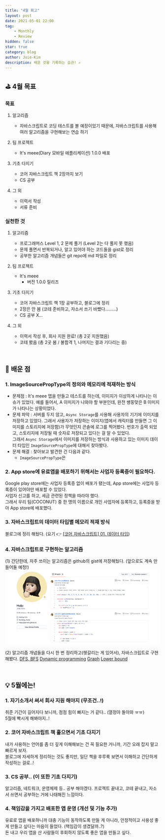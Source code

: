 ```yaml
---
title: "4월 회고"
layout: post
date: 2021-05-01 22:00
tag:
    - Monthly
    - Review
hidden: false
star: true
category: blog
author: Joie-Kim
description: 배운 것을 기록하는 습관! ✍️
---
```


## ⛳️ 4월 목표

### 목표

1. 알고리즘

    - 자바스크립트로 코딩 테스트를 볼 예정이었기 때문에, 자바스크립트를 사용해 여러 알고리즘을 구현해보는 연습 하기

2. 팀 프로젝트

    - It's meee(Diary 모바일 애플리케이션) 1.0.0 배포

3. 기초 다지기

    - 코어 자바스크립트 책 2장까지 보기
    - CS 공부

4. 그 외

    - 이력서 작성
    - 서류 준비

### 실천한 것

1. 알고리즘

    - 프로그래머스 Level 1, 2 문제 풀기 (Level 2는 다 풀지 못 했음)
    - 문제 풀면서 반복되거나, 알고 있어야 하는 코드들을 gist로 정리
    - 공부한 알고리즘 개념들은 git repo에 md 파일로 정리

2. 팀 프로젝트

    - It's meee
        - 버전 1.0.0 릴리즈

3. 기초 다지기

    - 코어 자바스크립트 책 1장 공부하고, 블로그에 정리
    - 2장은 안 봄 (코테 준비하고, 자소서 쓰기 바빴다.........)
    - CS 공부 X...

4. 그 외

    - 이력서 작성 후, 회사 지원 완료! (총 2곳 지원했음)
    - 코테 봤음 (총 2곳 봄 / 불합격 1, 나머지는 결과 기다리는 중)

<br>

## 📌 배운 점

### 1. ImageSourcePropType의 정의와 메모리에 적재하는 방식

-   문제점
    : It's meee 앱을 만들고 테스트를 하는데, 이미지가 이상하게 나타나는 이슈가 있었다. 예를 들어서, A 이미지가 나와야 할 부분인데, 완전 쌩뚱맞은 B 이미지가 나타나는 상황이었다.
-   문제 파악
    : 서버를 두지 않고, `Async Storage`를 사용해 사용자의 기기에 이미지를 저장하고 있었다. 그래서 사용자가 저장하는 이미지(앱에서 캐릭터를 만들면 그 이미지를 스토리지에 저장함)가 무엇인지 콘솔에 로그를 찍어봤다. 번호가 출력 되었고, 스토리지에 저장될 때 숫자로 저장되고 있다는 걸 알 수 있었다.<br>
    그래서 `Async Storage`에서 이미지를 저장하는 방식과 사용하고 있는 이미지 데이터 타입인 `ImageSourcePropType`에 대해서 찾아봤다.
-   문제 해결
    : 찾아보고 발견한 건 다음과 같다.
    -   `ImageSourcePropType`은

### 2. App store에 유료앱을 배포하기 위해서는 사업자 등록증이 필요하다.

Google play store에는 사업자 등록증 없이 배포가 됐는데, App store에는 사업자 등록증이 있어야만 배포할 수 있었다.<br>
사업자 신고를 하고, 세금 관련된 정책을 따라야 했다.<br>
그래서 우리 팀(COCONUT) 중 한 명의 이름으로 개인 사업자에 등록하고, 등록증을 받아 App store에 배포했다.

### 3. 자바스크립트의 데이터 타입별 메모리 적재 방식

블로그에 정리 해뒀다. (요기 👉 [[코어 자바스크립트] 01. 데이터 타입](https://joie-kim.github.io/Core-JS-01/))

### 4. 자바스크립트로 구현하는 알고리즘

(1) 간단한데, 자주 쓰이는 알고리즘은 github의 gist에 저장해뒀다. (앞으로도 계속 만들어둘 예정!)
![image](/assets/210501/gists.png)

(2) 알고리즘 개념들을 다시 한 번 정리하고(헷갈리는 게 있어서), 자바스크립트로 구현해봤다.
[DFS, BFS](https://github.com/Joie-Kim/Algorithm/blob/master/Jote-down-note/DFS-BFS.md)
[Dynamic programming](https://github.com/Joie-Kim/Algorithm/blob/master/Jote-down-note/DynamicProgramming.md)
[Graph](https://github.com/Joie-Kim/Algorithm/blob/master/Jote-down-note/Graph.md)
[Lower bound](https://github.com/Joie-Kim/Algorithm/blob/master/Jote-down-note/LowerBound-UpperBound.md)

<br>

## 💡 5월에는!

### 1. 자기소개서 써서 회사 지원 해야지 (무조건..!)

취준 기간이 길어지다 보니까, 점점 힘이 빠지는 거 같다.. (열정아 돌아와 ㅠㅠ)<br>
5월에 빡시게 해봐야지..!

### 2. 코어 자바스크립트 책 훑으면서 기초 다지기

내가 사용하는 언어를 좀 더 깊게 이해해보는 건 꼭 필요한 거니까, 기간 오래 잡지 말고 빠르게 보자.<br>
블로그에 자세하게 정리하는 것도 좋지만, 일단 책을 후루룩 보면서 이해하고 간단하게 작성하는 걸로..!

### 3. CS 공부.. (이 또한 기초 다지기)

알고리즘, 네트워크, 운영체제 등.. 공부 해야겠다. 프로젝트 끝내고, 코테 끝내고, 자소서 쓰면서 공부하는 거에 나태해진 느낌이다.

### 4. 책임감을 가지고 배포한 앱 운영 (개선 및 기능 추가)

유료로 앱을 배포하니까 대충 기능이 동작하도록 만들 게 아니라, 안정적이고 사용성 좋게 만들고 싶다는 마음이 들었다. (책임감이 생겼달까..?)<br>
돈 내고 우리 앱을 산 사람들이 후회하지 않도록 좋은 앱을 만들고 싶다.
